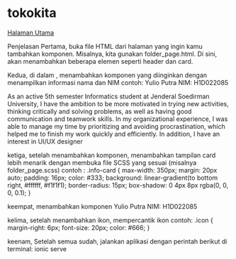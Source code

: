 # tokokita

[Halaman Utama](yulio.png)

Penjelasan
Pertama, buka file HTML dari halaman yang ingin kamu tambahkan komponen. Misalnya, kita gunakan folder_page.html. Di sini, akan menambahkan beberapa elemen seperti header dan card.

Kedua, di dalam <ion-content>, menambahkan komponen yang diinginkan dengan menampilkan informasi nama dan NIM
contoh:
 <ion-card-header>
    <ion-card-title class="card-title">
      <ion-icon name="person-circle-outline" class="icon"></ion-icon>
      Yulio Putra
    </ion-card-title>
    <ion-card-subtitle class="card-subtitle">
      <ion-icon name="school-outline" class="icon"></ion-icon>
      NIM: H1D022085
    </ion-card-subtitle>
  </ion-card-header>
  <ion-card-content>
    <p>As an active 5th semester Informatics student at Jenderal Soedirman University, I have the ambition to be more 
      motivated in trying new activities, thinking critically and solving problems, as well as having good 
      communication and teamwork skills. In my organizational experience, I was able to manage my time by 
      prioritizing and avoiding procrastination, which helped me to finish my work quickly and efficiently. In addition, 
      I have an interest in UI/UX designer</p>
  </ion-card-content>

ketiga, setelah menambahkan komponen, menambahkan tampilan card lebih menarik dengan membuka file SCSS yang sesuai (misalnya folder_page.scss) contoh :
.info-card {
  max-width: 350px;
  margin: 20px auto;
  padding: 16px;
  color: #333;
  background: linear-gradient(to bottom right, #ffffff, #f1f1f1);
  border-radius: 15px;
  box-shadow: 0 4px 8px rgba(0, 0, 0, 0.1);
}

keempat, menambahkan komponen <ion-icon>
<ion-card-title class="card-title">
      <ion-icon name="person-circle-outline" class="icon"></ion-icon>
      Yulio Putra
    </ion-card-title>
    <ion-card-subtitle class="card-subtitle">
      <ion-icon name="school-outline" class="icon"></ion-icon>
      NIM: H1D022085
    </ion-card-subtitle>

kelima, setelah menambahkan ikon, mempercantik ikon
contoh:
 .icon {
      margin-right: 6px;
      font-size: 20px;
      color: #666;
    }
  
keenam, Setelah semua sudah, jalankan aplikasi dengan perintah berikut di terminal:
ionic serve




